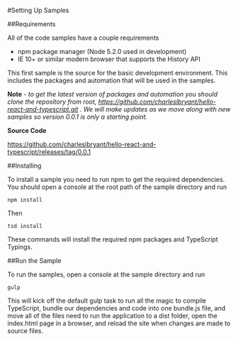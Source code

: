 #Setting Up Samples

##Requirements

All of the code samples have a couple requirements

- npm package manager (Node 5.2.0 used in development)
- IE 10+ or similar modern browser that supports the History API

This first sample is the source for the basic development environment. This includes the packages and automation that will be used in the samples. 

**Note** *- to get the latest version of packages and automation you should clone the repository from root, https://github.com/charleslbryant/hello-react-and-typescript.git . We will make updates as we move along with new samples so version 0.0.1 is only a starting point.*

**Source Code** 

https://github.com/charleslbryant/hello-react-and-typescript/releases/tag/0.0.1


##Installing

To install a sample you need to run npm to get the required dependencies. You should open a console at the root path of the sample directory and run

`npm install`

Then

`tsd install`

These commands will install the required npm packages and TypeScript Typings.

##Run the Sample

To run the samples, open a console at the sample directory and run

`gulp`

This will kick off the default gulp task to run all the magic to compile TypeScript, bundle our dependencies and code into one bundle.js file, and move all of the files need to run the application to a dist folder, open the index.html page in a browser, and reload the site when changes are made to source files.


